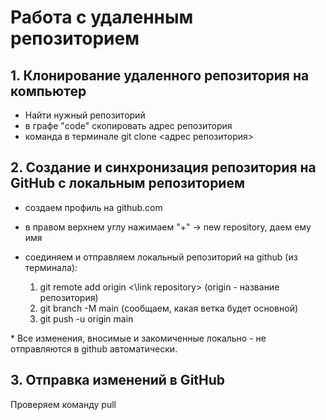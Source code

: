 # Работа с удаленным репозиторием
## 1. Клонирование удаленного репозитория на компьютер
* Найти нужный репозиторий
* в графе "code" скопировать адрес репозитория
* команда в терминале git clone <адрес репозитория>
## 2. Создание и синхронизация репозитория на GitHub с локальным репозиторием
* создаем профиль на github.com
* в правом верхнем углу нажимаем "+" -> new repository, даем ему имя
* соединяем и отправляем локальный репозиторий на github (из терминала):

    1. git remote add origin <\link repository> (origin - название репозитория)
    2. git branch -M main (сообщаем, какая ветка будет основной)
    3. git push -u origin main

\* Все изменения, вносимые и закомиченные локально - не отправляются в github автоматически. 
## 3. Отправка изменений в GitHub
Проверяем команду pull
